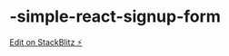 # -simple-react-signup-form

[Edit on StackBlitz ⚡️](https://stackblitz.com/edit/stackblitz-starters-urp81b)